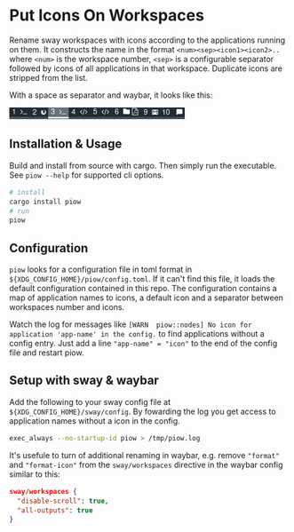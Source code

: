 # Put Icons On Workspaces

Rename sway workspaces with icons according to the applications running on them. It constructs the
name in the format `<num><sep><icon1><icon2>..` where `<num>` is the workspace number, `<sep>` is a
configurable separator followed by icons of all applications in that workspace. Duplicate icons are
stripped from the list.

With a space as separator and waybar, it looks like this:

![](piow.png)

## Installation & Usage

Build and install from source with cargo. Then simply run the executable. See `piow --help` for
supported cli options.

```bash
# install
cargo install piow
# run
piow
```

## Configuration

`piow` looks for a configuration file in toml format in `${XDG_CONFIG_HOME}/piow/config.toml`. If it
can't find this file, it loads the default configuration contained in this repo. The configuration
contains a map of application names to icons, a default icon and a separator between workspaces
number and icons.

Watch the log for messages like 
`[WARN  piow::nodes] No icon for application 'app-name' in the config.` to find applications
without a config entry. Just add a line `"app-name" = "icon"` to the end of the config file and
restart piow.

## Setup with sway & waybar

Add the following to your sway config file at `${XDG_CONFIG_HOME}/sway/config`. By fowarding the
log you get access to application names without a icon in the config.

```bash
exec_always --no-startup-id piow > /tmp/piow.log
```

It's usefule to turn of additional renaming in waybar, e.g. remove `"format"` and `"format-icon"`
from the `sway/workspaces` directive in the waybar config similar to this:

```json
sway/workspaces {
  "disable-scroll": true,
  "all-outputs": true
}
```

